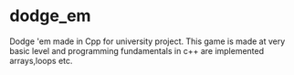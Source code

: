 # dodge_em
Dodge 'em made in Cpp for university project. This game is made at very basic level and programming fundamentals in c++ are implemented arrays,loops etc.
